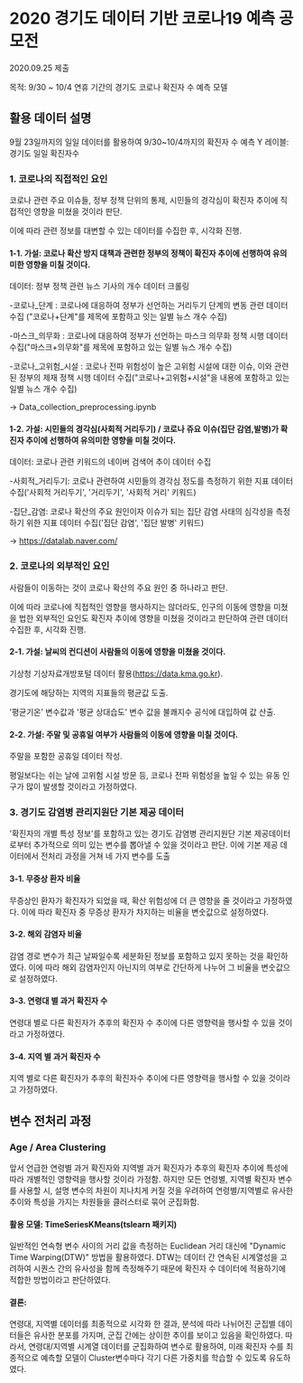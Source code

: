 # 2020 경기도 데이터 기반 코로나19 예측 공모전
2020.09.25 제출

목적: 9/30 ~ 10/4 연휴 기간의 경기도 코로나 확진자 수 예측 모델






## 활용 데이터 설명
9월 23일까지의 일일 데이터를 활용하여 9/30~10/4까지의 확진자 수 예측
Y 레이블: 경기도 일일 확진자수





### 1. 코로나의 직접적인 요인

코로나 관련 주요 이슈들, 정부 정책 단위의 통제, 시민들의 경각심이 확진자 추이에 직접적인 영향을 미쳤을 것이라 판단.

이에 따라 관련 정보를 대변할 수 있는 데이터를 수집한 후, 시각화 진행.


#### 1-1. 가설: 코로나 확산 방지 대책과 관련한 정부의 정책이 확진자 추이에 선행하여 유의미한 영향을 미칠 것이다.

데이터: 정부 정책 관련 뉴스 기사의 개수 데이터 크롤링

-코로나_단계 : 코로나에 대응하여 정부가 선언하는 거리두기 단계의 변동 관련 데이터 수집 ("코로나+단계"를 제목에 포함하고 잇는 일별 뉴스 개수 수집)

-마스크_의무화 : 코로나에 대응하여 정부가 선언하는 마스크 의무화 정책 시행 데이터 수집("마스크+의무화"를 제목에 포함하고 있는 일별 뉴스 개수 수집)

-코로나_고위험_시설 : 코로나 전파 위험성이 높은 고위험 시설에 대한 이슈, 이와 관련된 정부의 제재 정책 시행 데이터 수집("코로나+고위험+시설"을 내용에 포함하고 있는 일별 뉴스 개수 수집)

-> Data_collection_preprocessing.ipynb



#### 1-2. 가설: 시민들의 경각심(사회적 거리두기) / 코로나 쥬요 이슈(집단 감염,발병)가 확진자 추이에 선행하여 유의미한 영향을 미칠 것이다.

데이터: 코로나 관련 키워드의 네이버 검색어 추이 데이터 수집

-사회적_거리두기: 코로나 관련하여 시민들의 경각심 정도를 측정하기 위한 지표 데이터 수집('사회적 거리두기', '거리두기', '사회적 거리' 키워드)

-집단_감염: 코로나 확산의 주요 원인이자 이슈가 되는 집단 감염 사태의 심각성을 측정하기 위한 지표 데이터 수집('집단 감염', '집단 발병' 키워드)

-> https://datalab.naver.com/




### 2. 코로나의 외부적인 요인

사람들이 이동하는 것이 코로나 확산의 주요 원인 중 하나라고 판단.

이에 따라 코로나에 직접적인 영향을 행사하지는 않더라도, 인구의 이동에 영향을 미쳤을 법한 외부적인 요인도 확진자 추이에 영향을 미쳤을 것이라고 판단하여 관련 데이터 수집한 후, 시각화 진행.

#### 2-1. 가설: 날씨의 컨디션이 사람들의 이동에 영향을 미쳤을 것이다.

기상청 기상자료개방포털 데이터 활용(https://data.kma.go.kr). 

경기도에 해당하는 지역의 지표들의 평균값 도출.

'평균기온' 변수값과 '평균 상대습도' 변수 값을 불쾌지수 공식에 대입하여 값 산출.



#### 2-2. 가설: 주말 및 공휴일 여부가 사람들의 이동에 영향을 미칠 것이다.

주말을 포함한 공휴일 데이터 작성.

평일보다는 쉬는 날에 고위험 시설 방문 등, 코로나 전파 위험성을 높일 수 있는 유동 인구가 많이 발생할 것이라고 가정하였다.




### 3. 경기도 감염병 관리지원단 기본 제공 데이터

'확진자의 개별 특성 정보'를 포함하고 있는 경기도 감염병 관리지원단 기본 제공데이터로부터 추가적으로 의미 있는 변수를 뽑아낼 수 있을 것이라고 판단.
이에 기본 제공 데이터에서 전처리 과정을 거쳐 네 가지 변수를 도출

#### 3-1. 무증상 환자 비율
무증상인 환자가 확진자가 되었을 때, 확산 위험성에 더 큰 영향을 줄 것이라고 가정하였다.
이에 따라 확진자 중 무증상 환자가 차지하는 비율을 변숫값으로 설정하였다.

#### 3-2. 해외 감염자 비율
감염 경로 변수가 최근 날짜일수록 세분화된 정보를 포함하고 있지 못하는 것을 확인하였다.
이에 따라 해외 감염자인지 아닌지의 여부로 간단하게 나누어 그 비율을 변숫값으로 설정하였다.

#### 3-3. 연령대 별 과거 확진자 수
연령대 별로 다른 확진자가 추후의 확진자 수 추이에 다른 영향력을 행사할 수 있을 것이라고 가정하였다.

#### 3-4. 지역 별 과거 확진자 수
지역 별로 다른 확진자가 추후의 확진자수 추이에 다른 영향력을 행사할 수 있을 것이라고 가정하였다.





## 변수 전처리 과정

### Age / Area Clustering

앞서 언급한 연령별 과거 확진자와 지역별 과거 확진자가 추후의 확진자 추이에 특성에 따라 개별적인 영향력을 행사할 것이라 가정함.
하지만 모든 연령별, 지역별 확진자 변수를 사용할 시, 설명 변수의 차원이 지나치게 커질 것을 우려하여 연령별/지역별로 유사한 추이와 특성을 가지는 차원들을 클러스터로 묶어 군집화함.

#### 활용 모델: TimeSeriesKMeans(tslearn 패키지)
일반적인 연속형 변수 사이의 거리 값을 측정하는 Euclidean 거리 대신에 "Dynamic Time Warping(DTW)" 방법을 활용하였다.
DTW는 데이터 간 연속된 시계열성을 고려하여 시퀀스 간의 유사성을 함께 측정해주기 때문에 확진자 수 데이터에 적용하기에 적합한 방법이라고 판단하였다.

#### 결론:
연령대, 지역별 데이터를 최종적으로 시각화 한 결과, 분석에 따라 나뉘어진 군집별 데이터들은 유사한 분포를 가지며, 군집 간에는 상이한 추이를 보이고 있음을 확인하였다.
따라서, 연령대/지역별 시계열 데이터를 군집화하여 변수로 활용하여, 미래 확진자 수를 최종적으로 예측할 모델이 Cluster변수마다 각기 다른 가중치를 학습할 수 있도록 유도하였다.

